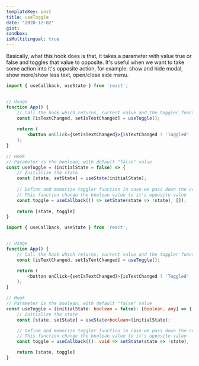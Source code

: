 ```yaml
---
templateKey: post
title: useToggle
date: "2020-12-02"
gist: 
sandbox: 
isMultilingual: true
---
```


Basically, what this hook does is that, it takes a parameter with value true or false and toggles that value to opposite.
It's useful when we want to take some action into it's opposite action, for example: show and hide modal, show more/show less text, open/close side menu.


```jsx
import { useCallback, useState } from 'react';


// Usage
function App() {
    // Call the hook which returns, current value and the toggler function
    const [isTextChanged, setIsTextChanged] = useToggle();
    
    return (
        <button onClick={setIsTextChanged}>{isTextChanged ? 'Toggled' : 'Click to Toggle'}</button>
    );
}

// Hook
// Parameter is the boolean, with default "false" value
const useToggle = (initialState = false) => {
    // Initialize the state
    const [state, setState] = useState(initialState);
    
    // Define and memorize toggler function in case we pass down the comopnent,
    // This function change the boolean value to it's opposite value
    const toggle = useCallback(() => setState(state => !state), []);
    
    return [state, toggle]
}
```

```typescript
import { useCallback, useState } from 'react';


// Usage
function App() {
    // Call the hook which returns, current value and the toggler function
    const [isTextChanged, setIsTextChanged] = useToggle();

    return (
        <button onClick={setIsTextChanged}>{isTextChanged ? 'Toggled' : 'Click to Toggle'}</button>
    );
}

// Hook
// Parameter is the boolean, with default "false" value
const useToggle = (initialState: boolean = false): [boolean, any] => {
    // Initialize the state
    const [state, setState] = useState<boolean>(initialState);

    // Define and memorize toggler function in case we pass down the comopnent,
    // This function change the boolean value to it's opposite value
    const toggle = useCallback((): void => setState(state => !state), []);

    return [state, toggle]
}
```
